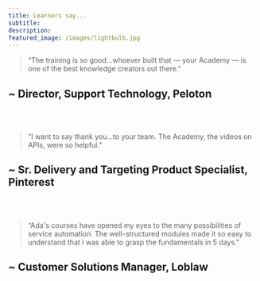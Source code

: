 ```yaml
---
title: Learners say... 
subtitle: 
description:
featured_image: /images/lightbulb.jpg
---
```



> “The training is so good...whoever built that — your Academy — is one of the best knowledge creators out there."

## ~ Director, Support Technology, Peloton

<br><br>
> “I want to say thank you...to your team. The Academy, the videos on APIs, were so helpful."

## ~ Sr. Delivery and Targeting Product Specialist, Pinterest

<br><br>
> “Ada's courses have opened my eyes to the many possibilities of service automation. The well-structured modules made it so easy to understand that I was able to grasp the fundamentals in 5 days."

## ~ Customer Solutions Manager, Loblaw

